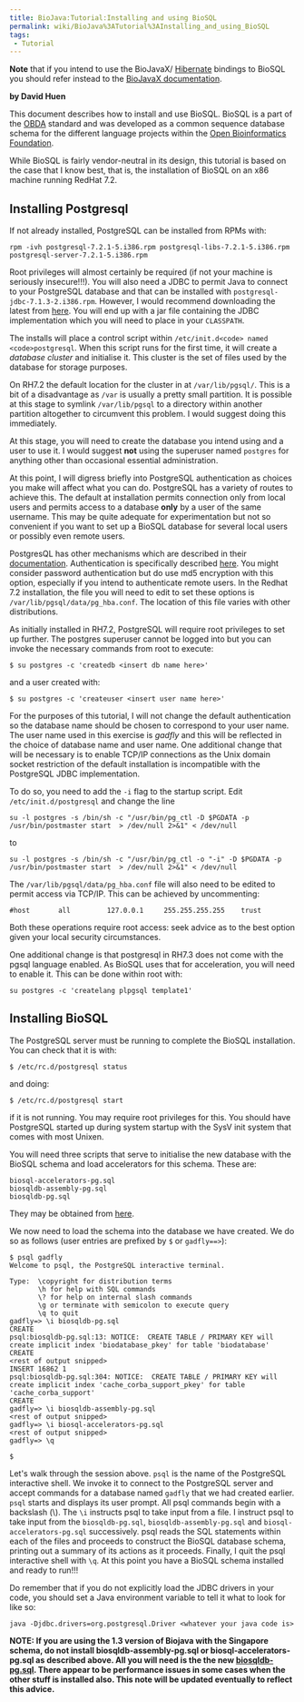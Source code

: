 ```yaml
---
title: BioJava:Tutorial:Installing and using BioSQL
permalink: wiki/BioJava%3ATutorial%3AInstalling_and_using_BioSQL
tags:
 - Tutorial
---
```


<b>Note</b> that if you intend to use the BioJavaX/
[Hibernate](http://www.hibernate.org/) bindings to BioSQL you should
refer instead to the [BioJavaX
documentation](/wiki/BioJava:BioJavaXDocs "wikilink").

**by David Huen**

This document describes how to install and use BioSQL. BioSQL is a part
of the [OBDA](http://obda.open-bio.org/) standard and was developed as a
common sequence database schema for the different language projects
within the [Open Bioinformatics Foundation](http://www.open-bio.org/).

While BioSQL is fairly vendor-neutral in its design, this tutorial is
based on the case that I know best, that is, the installation of BioSQL
on an x86 machine running RedHat 7.2.

Installing Postgresql
---------------------

If not already installed, PostgreSQL can be installed from RPMs with:

    rpm -ivh postgresql-7.2.1-5.i386.rpm postgresql-libs-7.2.1-5.i386.rpm postgresql-server-7.2.1-5.i386.rpm

Root privileges will almost certainly be required (if not your machine
is seriously insecure!!!). You will also need a JDBC to permit Java to
connect to your PostgreSQL database and that can be installed with
`postgresql-jdbc-7.1.3-2.i386.rpm`. However, I would recommend
downloading the latest from
[here](http://jdbc.postgresql.org/download.html). You will end up with a
jar file containing the JDBC implementation which you will need to place
in your `CLASSPATH`.

The installs will place a control script within
`/etc/init.d<code> named <code>postgresql`. When this script runs for
the first time, it will create a *database cluster* and initialise it.
This cluster is the set of files used by the database for storage
purposes.

On RH7.2 the default location for the cluster in at `/var/lib/pgsql/`.
This is a bit of a disadvantage as `/var` is usually a pretty small
partition. It is possible at this stage to symlink `/var/lib/pgsql` to a
directory within another partition altogether to circumvent this
problem. I would suggest doing this immediately.

At this stage, you will need to create the database you intend using and
a user to use it. I would suggest **not** using the superuser named
`postgres` for anything other than occasional essential administration.

At this point, I will digress briefly into PostgreSQL authentication as
choices you make will affect what you can do. PostgreSQL has a variety
of routes to achieve this. The default at installation permits
connection only from local users and permits access to a database
**only** by a user of the same username. This may be quite adequate for
experimentation but not so convenient if you want to set up a BioSQL
database for several local users or possibly even remote users.

PostgresQL has other mechanisms which are described in their
[documentation](http://www.postgresql.org/idocs/index.php).
Authentication is specifically described
[here](http://www.postgresql.org/idocs/index.php?client-authentication.html).
You might consider password authentication but do use md5 encryption
with this option, especially if you intend to authenticate remote users.
In the Redhat 7.2 installation, the file you will need to edit to set
these options is `/var/lib/pgsql/data/pg_hba.conf`. The location of this
file varies with other distributions.

As initially installed in RH7.2, PostgreSQL will require root privileges
to set up further. The postgres superuser cannot be logged into but you
can invoke the necessary commands from root to execute:

    $ su postgres -c 'createdb <insert db name here>'

and a user created with:

    $ su postgres -c 'createuser <insert user name here>'

For the purposes of this tutorial, I will not change the default
authentication so the database name should be chosen to correspond to
your user name. The user name used in this exercise is *gadfly* and this
will be reflected in the choice of database name and user name. One
additional change that will be necessary is to enable TCP/IP connections
as the Unix domain socket restriction of the default installation is
incompatible with the PostgreSQL JDBC implementation.

To do so, you need to add the `-i` flag to the startup script. Edit
`/etc/init.d/postgresql` and change the line

    su -l postgres -s /bin/sh -c "/usr/bin/pg_ctl -D $PGDATA -p /usr/bin/postmaster start  > /dev/null 2>&1" < /dev/null

to

    su -l postgres -s /bin/sh -c "/usr/bin/pg_ctl -o "-i" -D $PGDATA -p /usr/bin/postmaster start  > /dev/null 2>&1" < /dev/null

The `/var/lib/pgsql/data/pg_hba.conf` file will also need to be edited
to permit access via TCP/IP. This can be achieved by uncommenting:

    #host       all         127.0.0.1     255.255.255.255    trust

Both these operations require root access: seek advice as to the best
option given your local security circumstances.

One additional change is that postgresql in RH7.3 does not come with the
pgsql language enabled. As BioSQL uses that for acceleration, you will
need to enable it. This can be done within root with:

    su postgres -c 'createlang plpgsql template1'

Installing BioSQL
-----------------

The PostgreSQL server must be running to complete the BioSQL
installation. You can check that it is with:

    $ /etc/rc.d/postgresql status

and doing:

    $ /etc/rc.d/postgresql start

if it is not running. You may require root privileges for this. You
should have PostgreSQL started up during system startup with the SysV
init system that comes with most Unixen.

You will need three scripts that serve to initialise the new database
with the BioSQL schema and load accelerators for this schema. These are:

    biosql-accelerators-pg.sql
    biosqldb-assembly-pg.sql
    biosqldb-pg.sql

They may be obtained from
[here](http://www.biojava.org/download/biosql/).

We now need to load the schema into the database we have created. We do
so as follows (user entries are prefixed by `$` or `gadfly==>`):

    $ psql gadfly
    Welcome to psql, the PostgreSQL interactive terminal.

    Type:  \copyright for distribution terms
           \h for help with SQL commands
           \? for help on internal slash commands
           \g or terminate with semicolon to execute query
           \q to quit
    gadfly=> \i biosqldb-pg.sql
    CREATE
    psql:biosqldb-pg.sql:13: NOTICE:  CREATE TABLE / PRIMARY KEY will create implicit index 'biodatabase_pkey' for table 'biodatabase'
    CREATE
    <rest of output snipped>
    INSERT 16862 1
    psql:biosqldb-pg.sql:304: NOTICE:  CREATE TABLE / PRIMARY KEY will create implicit index 'cache_corba_support_pkey' for table 'cache_corba_support'
    CREATE
    gadfly=> \i biosqldb-assembly-pg.sql
    <rest of output snipped>
    gadfly=> \i biosql-accelerators-pg.sql
    <rest of output snipped>
    gadfly=> \q

    $

Let's walk through the session above. `psql` is the name of the
PostgreSQL interactive shell. We invoke it to connect to the PostgreSQL
server and accept commands for a database named `gadfly` that we had
created earlier. `psql` starts and displays its user prompt. All psql
commands begin with a backslash (\\). The `\i` instructs psql to take
input from a file. I instruct psql to take input from the
`biosqldb-pg.sql`, `biosqldb-assembly-pg.sql` and
`biosql-accelerators-pg.sql` successively. psql reads the SQL statements
within each of the files and proceeds to construct the BioSQL database
schema, printing out a summary of its actions as it proceeds. Finally, I
quit the psql interactive shell with `\q`. At this point you have a
BioSQL schema installed and ready to run!!!

Do remember that if you do not explicitly load the JDBC drivers in your
code, you should set a Java environment variable to tell it what to look
for like so:

    java -Djdbc.drivers=org.postgresql.Driver <whatever your java code is>

**NOTE: If you are using the 1.3 version of Biojava with the Singapore
schema, do not install biosqldb-assembly-pg.sql or
biosql-accelerators-pg.sql as described above. All you will need is the
the new
[biosqldb-pg.sql](http://cvs.open-bio.org/cgi-bin/viewcvs/viewcvs.cgi/biosql-schema/sql/?cvsroot=biosql).
There appear to be performance issues in some cases when the other stuff
is installed also. This note will be updated eventually to reflect this
advice.**
